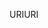 <span data-ttu-id="c8cff-101">URI</span><span class="sxs-lookup"><span data-stu-id="c8cff-101">URI</span></span>